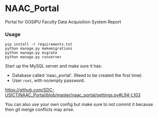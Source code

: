 # NAAC_Portal
Portal for GGSIPU Faculty Data Acquisition System Report

### Usage
```
pip install -r requirements.txt
python manage.py makemigrations
python manage.py migrate
python manage.py runserver
```

Start up the MySQL server and make sure it has:
- Database called 'naac_portal'. (Need to be created the first time)
- User ```root```, with no/empty password.

https://github.com/SDC-USICT/NAAC_Portal/blob/master/naac_portal/settings.py#L94-L103

You can also use your own config but make sure to not commit
it because then git merge conflicts may arise.

